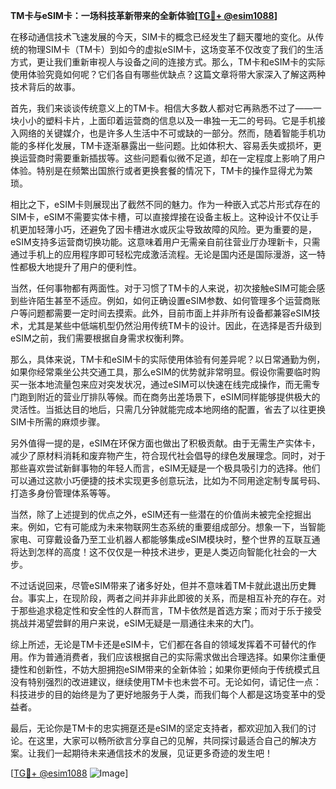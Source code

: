 **TM卡与eSIM卡：一场科技革新带来的全新体验[[TG💪+ @esim1088](https://t.me/s/esim1088)]**

在移动通信技术飞速发展的今天，SIM卡的概念已经发生了翻天覆地的变化。从传统的物理SIM卡（TM卡）到如今的虚拟eSIM卡，这场变革不仅改变了我们的生活方式，更让我们重新审视人与设备之间的连接方式。那么，TM卡和eSIM卡的实际使用体验究竟如何呢？它们各自有哪些优缺点？这篇文章将带大家深入了解这两种技术背后的故事。

首先，我们来谈谈传统意义上的TM卡。相信大多数人都对它再熟悉不过了——一块小小的塑料卡片，上面印着运营商的信息以及一串独一无二的号码。它是手机接入网络的关键媒介，也是许多人生活中不可或缺的一部分。然而，随着智能手机功能的多样化发展，TM卡逐渐暴露出一些问题。比如体积大、容易丢失或损坏，更换运营商时需要重新插拔等。这些问题看似微不足道，却在一定程度上影响了用户体验。特别是在频繁出国旅行或者更换套餐的情况下，TM卡的操作显得尤为繁琐。

相比之下，eSIM卡则展现出了截然不同的魅力。作为一种嵌入式芯片形式存在的SIM卡，eSIM不需要实体卡槽，可以直接焊接在设备主板上。这种设计不仅让手机更加轻薄小巧，还避免了因卡槽进水或灰尘导致故障的风险。更为重要的是，eSIM支持多运营商切换功能。这意味着用户无需亲自前往营业厅办理新卡，只需通过手机上的应用程序即可轻松完成激活流程。无论是国内还是国际漫游，这一特性都极大地提升了用户的便利性。

当然，任何事物都有两面性。对于习惯了TM卡的人来说，初次接触eSIM可能会感到些许陌生甚至不适应。例如，如何正确设置eSIM参数、如何管理多个运营商账户等问题都需要一定时间去摸索。此外，目前市面上并非所有设备都兼容eSIM技术，尤其是某些中低端机型仍然沿用传统TM卡的设计。因此，在选择是否升级到eSIM之前，我们需要根据自身需求权衡利弊。

那么，具体来说，TM卡和eSIM卡的实际使用体验有何差异呢？以日常通勤为例，如果你经常乘坐公共交通工具，那么eSIM的优势就非常明显。假设你需要临时购买一张本地流量包来应对突发状况，通过eSIM可以快速在线完成操作，而无需专门跑到附近的营业厅排队等候。而在商务出差场景下，eSIM同样能够提供极大的灵活性。当抵达目的地后，只需几分钟就能完成本地网络的配置，省去了以往更换SIM卡所需的麻烦步骤。

另外值得一提的是，eSIM在环保方面也做出了积极贡献。由于无需生产实体卡，减少了原材料消耗和废弃物产生，符合现代社会倡导的绿色发展理念。同时，对于那些喜欢尝试新鲜事物的年轻人而言，eSIM无疑是一个极具吸引力的选择。他们可以通过这款小巧便捷的技术实现更多创意玩法，比如为不同用途定制专属号码、打造多身份管理体系等等。

当然，除了上述提到的优点之外，eSIM还有一些潜在的价值尚未被完全挖掘出来。例如，它有可能成为未来物联网生态系统的重要组成部分。想象一下，当智能家电、可穿戴设备乃至工业机器人都能够集成eSIM模块时，整个世界的互联互通将达到怎样的高度！这不仅仅是一种技术进步，更是人类迈向智能化社会的一大步。

不过话说回来，尽管eSIM带来了诸多好处，但并不意味着TM卡就此退出历史舞台。事实上，在现阶段，两者之间并非非此即彼的关系，而是相互补充的存在。对于那些追求稳定性和安全性的人群而言，TM卡依然是首选方案；而对于乐于接受挑战并渴望尝鲜的用户来说，eSIM无疑是一扇通往未来的大门。

综上所述，无论是TM卡还是eSIM卡，它们都在各自的领域发挥着不可替代的作用。作为普通消费者，我们应该根据自己的实际需求做出合理选择。如果你注重便捷性和创新性，不妨大胆拥抱eSIM带来的全新体验；如果你更倾向于传统模式且没有特别强烈的改进建议，继续使用TM卡也未尝不可。无论如何，请记住一点：科技进步的目的始终是为了更好地服务于人类，而我们每个人都是这场变革中的受益者。

最后，无论你是TM卡的忠实拥趸还是eSIM的坚定支持者，都欢迎加入我们的讨论。在这里，大家可以畅所欲言分享自己的见解，共同探讨最适合自己的解决方案。让我们一起期待未来通信技术的发展，见证更多奇迹的发生吧！

[[TG💪+ @esim1088](https://t.me/s/esim1088) ![Image](https://i.postimg.cc/4NQfJmqS/Snipaste-2025-05-13-00-14-12.png)]